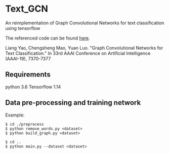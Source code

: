 # Text_GCN
An reimplementation of Graph Convolutional Networks for text classification using tensorflow

The referenced code can be found [here](https://github.com/yao8839836/text_gcn).

Liang Yao, Chengsheng Mao, Yuan Luo. "Graph Convolutional Networks for Text Classification." In 33rd AAAI Conference on Artificial Intelligence (AAAI-19), 7370-7377

## Requirements

python 3.6
Tensorflow 1.14


## Data pre-processing and training network
Example:

    $ cd ./preprocess
    $ python remove_words.py <dataset>
    $ python build_graph.py <dataset>
    
    $ cd ..
    $ python main.py --dataset <dataset>
